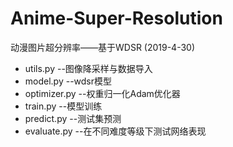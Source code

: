 # Anime-Super-Resolution
动漫图片超分辨率——基于WDSR (2019-4-30)
- utils.py --图像降采样与数据导入
- model.py --wdsr模型
- optimizer.py --权重归一化Adam优化器
- train.py --模型训练
- predict.py --测试集预测
- evaluate.py --在不同难度等级下测试网络表现
